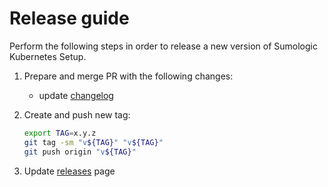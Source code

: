 # Release guide

Perform the following steps in order to release a new version of Sumologic Kubernetes Setup.

1. Prepare and merge PR with the following changes:

   - update [changelog][changelog]

1. Create and push new tag:

   ```bash
   export TAG=x.y.z
   git tag -sm "v${TAG}" "v${TAG}"
   git push origin "v${TAG}"
   ```

1. Update [releases] page

[changelog]: ../../CHANGELOG.md
[releases]: https://github.com/SumoLogic/sumologic-kubernetes-setup/releases
